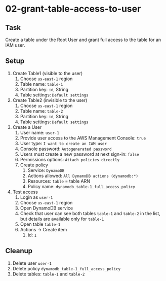 # 02-grant-table-access-to-user

## Task
Create a table under the Root User and grant full access to the table for an IAM user.

## Setup
1. Create Table1 (visible to the user)
    1. Choose `us-east-1` region
    2. Table name: `table-1`
    3. Partition key: `id`, String
    4. Table settings: `Default settings`
2. Create Table2 (invisible to the user)
    1. Choose `us-east-1` region
    2. Table name: `table-2`
    3. Partition key: `id`, String
    4. Table settings: `Default settings`
3. Create a User
    1. User name: `user-1`
    2. Provide user access to the AWS Management Console: `true`
    3. User type: `I want to create an IAM user`
    4. Console password: `Autogenerated password`
    5. Users must create a new password at next sign-in: `false`
    6. Permissions options: `Attach policies directly`
    7. Create policy
        1. Service: `DynamoDB`
        2. Actions allowed: `All DynamoDB actions (dynamodb:*)`
        3. Resources: `table` = table ARN
        4. Policy name: `dynamodb_table-1_full_access_policy`
4. Test access
    1. Login as `user-1`
    2. Choose `us-east-1` region
    3. Open DynamoDB service
    4. Check that user can see both tables `table-1` and `table-2` in the list, but details are available only for `table-1`
    5. Open table `table-1`
    6. Actions -> Create item
        1. id: `1`

## Cleanup
1. Delete user `user-1`
2. Delete policy `dynamodb_table-1_full_access_policy`
3. Delete tables: `table-1` and `table-2`
